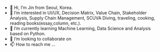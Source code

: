 - 👋 Hi, I’m Jin from Seoul, Korea.
- 👀 I’m interested in UI/UX, Decision Matrix, Value Chain, Stakeholder Analysis, Supply Chain Management, SCUVA Diving, traveling, cooking, reading books(essay,column, etc.).
- 🌱 I’m currently learning Machine Learning, Data Science and Analysis based on Python.
- 💞️ I’m looking to collaborate on 
- 📫 How to reach me ...

<!---
evolution64/evolution64 is a ✨ special ✨ repository because its `README.md` (this file) appears on your GitHub profile.
You can click the Preview link to take a look at your changes.
--->
